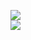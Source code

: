 [![](https://img.shields.io/badge/Made%20With-Github%20Spray-lightgrey.svg?style=for-the-badge&logo=github)](https://github.com/Annihil/github-spray#113)  
[![](https://i.imgur.com/2DrTn0Z.gif)](https://github.com/Annihil/github-spray)